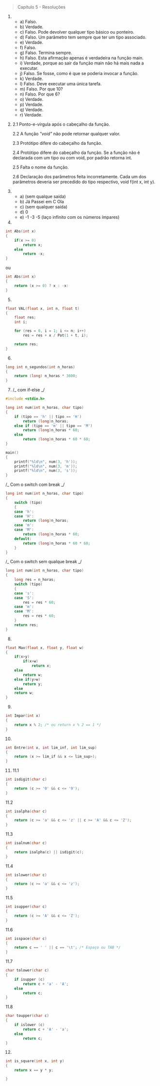 > Capítulo 5 - Resoluções

1.  - a) Falso.
    - b) Verdade.
    - c) Falso. Pode devolver qualquer tipo básico ou ponteiro.
    - d) Falso. Um parâmetro tem sempre que ter um tipo associado.
    - e) Verdade.
    - f) Falso.
    - g) Falso. Termina sempre.
    - h) Falso. Esta afirmação apenas é verdadeira na função main.
    - i) Verdade, porque ao sair da função main não há mais nada a executar.
    - j) Falso. Se fosse, como é que se poderia invocar a função.
    - k) Verdade.
    - l) Falso. Deve executar uma única tarefa.
    - m) Falso. Por que 10?
    - n) Falso. Por que 6?
    - o) Verdade.
    - p) Verdade.
    - q) Verdade.
    - r) Verdade.

2.  2.1 Ponto-e-vírgula após o cabeçalho da função.

    2.2 A função _"void"_ não pode retornar qualquer valor.

    2.3 Protótipo difere do cabeçalho da função.

    2.4 Protótipo difere do cabeçalho da função. Se a função não é declarada com um tipo ou com void, por padrão retorna int.

    2.5 Falta o nome da função.

    2.6 Declaração dos parâmetros feita incorretamente. Cada um dos parâmetros deveria ser precedido do tipo respectivo, void f(int x, int y).

3.  - a) (sem qualque saída)
    - b)
      Já Passei em C
      Ola
    - c) (sem qualquer saída)
    - d) 0
    - e)
      -1
      -3
      -5
      (laço infinito com os números ímpares)
4.

```c
int Abs(int x)
{
    if(x >= 0)
        return x;
    else
        return -x;
}
```

ou

```c
int Abs(int x)
{
    return (x >= 0) ? x : -x:
}
```

5.

```c
float VAL(float x, int n, float t)
{
    float res;
    int i;

    for (res = 0, i = 1; i <= n; i++)
        res = res + x / Pot(1 + t, i);

    return res;
}
```

6.

```c
long int n_segundos(int n_horas)
{
    return (long) n_horas * 3600;
}
```

7.  /_ com if-else _/

```c
#include <stdio.h>

long int num(int n_horas, char tipo)
{
    if (tipo == 'h' || tipo == 'H')
        return (long)n_horas;
    else if (tipo == 'm' || tipo == 'M')
        return (long)n_horas * 60;
    else
        return (long)n_horas * 60 * 60;
}

main()
{
    printf("%ld\n", num(3, 'h'));
    printf("%ld\n", num(3, 'm'));
    printf("%ld\n", num(3, 's'));
}
```

/_ Com o switch com break _/

```c
long int num(int n_horas, char tipo)
{
    switch (tipo)
    {
    case 'h':
    case 'H':
        return (long)n_horas;
    case 'm':
    case 'M':
        return (long)n_horas * 60;
    default:
        return (long)n_horas * 60 * 60;
    }
}
```

/_ Com o switch sem qualque break _/

```c
long int num(int n_horas, char tipo)
{
    long res = n_horas;
    switch (tipo)
    {
    case 's':
    case 'S':
        res = res * 60;
    case 'm':
    case 'M':
        res = res * 60;
    }
    return res;
}
```

8.

```c
float Max(float x, float y, float w)
{
    if(x>y)
        if(x>w)
            return x;
    else
        return w;
    else if(y>w)
        return y;
    else
    return w;
}
```

9.

```c
int Impar(int x)
{
    return x % 2; /* ou return x % 2 == 1 */
}
```

10.

```c
int Entre(int x, int lim_inf, int lim_sup)
{
    return (x >= lim_if && x <= lim_sup>);
}
```

11. 11.1

```c
int isdigit(char c)
{
    return (c >= '0' && c <= '9');
}
```

11.2

```c
int isalpha(char c)
{
    return (c >= 'a' && c <= 'z' || c >= 'A' && c <= 'Z');
}
```

11.3

```c
int isalnum(char c)
{
    return isalpha(c) || isdigit(c);
}
```

11.4

```c
int islower(char c)
{
    return (c >= 'a' && c <= 'z');
}
```

11.5

```c
int isupper(char c)
{
    return (c >= 'A' && c <= 'Z');
}
```

11.6

```c
int isspace(char c)
{
    return c == ' ' || c == '\t'; /* Espaço ou TAB */
}
```

11.7

```c
char tolower(char c)
{
    if isupper (c)
        return c + 'a' - 'A';
    else
        return c;
}
```

11.8

```c
char toupper(char c)
{
    if islower (c)
        return c + 'A' - 'a';
    else
        return c;
}
```

12.

```c
int is_square(int x, int y)
{
    return x == y * y;

}
```
